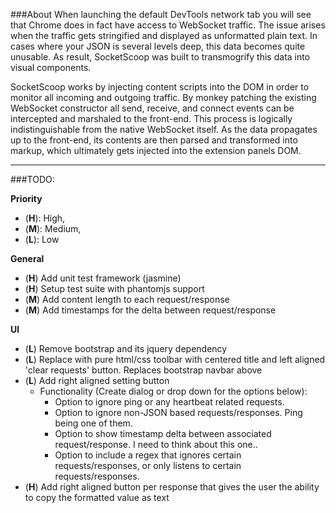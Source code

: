 ###About
When launching the default DevTools network tab you will see that Chrome does in fact have access to WebSocket traffic.
The issue arises when the traffic gets stringified and displayed as unformatted plain text. In cases where your JSON is
several levels deep, this data becomes quite unusable. As result, SocketScoop was built to transmogrify this data into
visual components.

SocketScoop works by injecting content scripts into the DOM in order to monitor all incoming and outgoing traffic.
By monkey patching the existing WebSocket constructor all send, receive, and connect events can be intercepted and
marshaled to the front-end. This process is logically indistinguishable from the native WebSocket itself.  As the data
propagates up to the front-end, its contents are then parsed and transformed into markup, which ultimately gets injected
into the extension panels DOM.

---
###TODO:

**Priority**
  * (**H**): High,
  * (**M**): Medium,
  * (**L**): Low
  
**General**
  * (**H**) Add unit test framework (jasmine)
  * (**H**) Setup test suite with phantomjs support
  * (**M**) Add content length to each request/response
  * (**M**) Add timestamps for the delta between request/response

**UI**
  * (**L**) Remove bootstrap and its jquery dependency
  * (**L**) Replace with pure html/css toolbar with centered title and left aligned 'clear requests' button. Replaces bootstrap navbar above
  * (**L**) Add right aligned setting button
      * Functionality (Create dialog or drop down for the options below):
          * Option to ignore ping or any heartbeat related requests.
          * Option to ignore non-JSON based requests/responses. Ping being one of them.
          * Option to show timestamp delta between associated request/response. I need to think about this one..
          * Option to include a regex that ignores certain requests/responses, or only listens to certain requests/responses.
  * (**H**) Add right aligned button per response that gives the user the ability to copy the formatted value as text